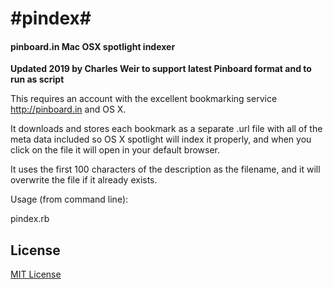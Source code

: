 #pindex#
========

#### pinboard.in Mac OSX spotlight indexer ####

**Updated 2019 by Charles Weir to support latest Pinboard format and to run as script**

This requires an account with the excellent bookmarking service http://pinboard.in and OS X.

It downloads and stores each bookmark as a separate .url file with all of the meta data included so OS X spotlight will index it properly, and when you click on the file it will open in your default browser.

It uses the first 100 characters of the description as the filename, and it will overwrite the file if it already exists.

Usage (from command line):

   pindex.rb 

## License  ##

[MIT License](http://kylemiller.com/mit-license)

